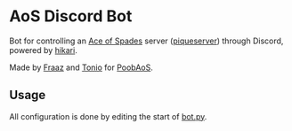 # AoS Discord Bot
Bot for controlling an [Ace of Spades](https://www.buildandshoot.com/) server ([piqueserver](https://github.com/piqueserver/piqueserver)) through Discord, powered by [hikari](https://github.com/hikari-py/hikari).

Made by [Fraaz](https://github.com/realfraze) and [Tonio](https://github.com/tonio-cartonio) for [PoobAoS](https://aos.pooblic.org).

## Usage
All configuration is done by editing the start of [bot.py](https://github.com/fantabos-co/aos-bot/blob/master/bot.py).
